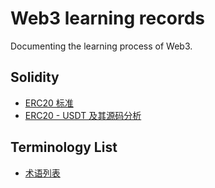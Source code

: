 # Web3 learning records
Documenting the learning process of Web3.
## Solidity
- [ERC20 标准](./Solidity/erc20.md)
- [ERC20 - USDT 及其源码分析](./Solidity/erc20_usdt_source_code_analysis.md)
## Terminology List
- [术语列表](./terminology_list.md)
